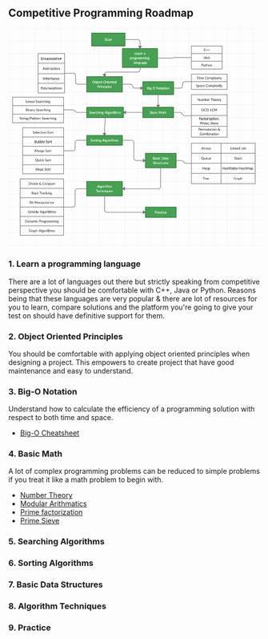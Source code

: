 
## Competitive Programming Roadmap

![CP Roadmap](https://raw.githubusercontent.com/Aniket144/preparation-map/master/.github/images/Competitive%20Roadmap.png)

### 1. Learn a programming language
There are a lot of languages out there but strictly speaking from competitive perspective you should be comfortable with C++, Java or Python. Reasons being that these languages are very popular & there are lot of resources for you to learn, compare solutions and the platform you're going to give your test on should have definitive support for them. 


### 2. Object Oriented Principles
You should be comfortable with applying object oriented principles when designing a project. This empowers to create project that have good maintenance and easy to understand. 
   
### 3. Big-O Notation
Understand how to calculate the efficiency of a programming solution with respect to both time and space. 
- [Big-O Cheatsheet](https://www.bigocheatsheet.com)

### 4. Basic Math 
A lot of complex programming problems can be reduced to simple problems if you treat it like a math problem to begin with. 
- [Number Theory](https://brilliant.org/wiki/number-theory/)
- [Modular Arithmatics](https://brilliant.org/wiki/modular-arithmetic/)
- [Prime factorization](https://www.geeksforgeeks.org/print-all-prime-factors-of-a-given-number/)
- [Prime Sieve](https://brilliant.org/wiki/sieve-of-eratosthenes)

### 5. Searching Algorithms


### 6. Sorting Algorithms

### 7. Basic Data Structures

### 8. Algorithm Techniques

### 9. Practice
